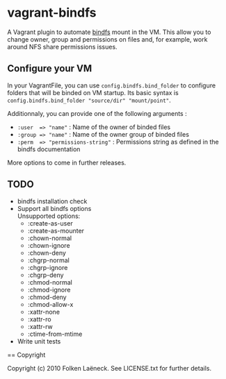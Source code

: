 # vagrant-bindfs

A Vagrant plugin to automate [bindfs](http://code.google.com/p/bindfs/) mount in the VM.
This allow you to change owner, group and permissions on files and, for example, work around NFS share permissions issues.

## Configure your VM

In your VagrantFile, you can use `config.bindfs.bind_folder` to configure folders that will be binded on VM startup. Its basic syntax is `config.bindfs.bind_folder "source/dir" "mount/point"`.

Additionnaly, you can provide one of the following arguments :

- `:user  => "name"` : Name of the owner of binded files
- `:group => "name"` : Name of the owner group of binded files
- `:perm  => "permissions-string"` : Permissions string as defined in the bindfs documentation

More options to come in further releases.

## TODO

-   bindfs installation check
-   Support all bindfs options   
    Unsupported options:
    * :create-as-user
    * :create-as-mounter
    * :chown-normal
    * :chown-ignore
    * :chown-deny
    * :chgrp-normal
    * :chgrp-ignore
    * :chgrp-deny
    * :chmod-normal
    * :chmod-ignore
    * :chmod-deny
    * :chmod-allow-x
    * :xattr-none
    * :xattr-ro
    * :xattr-rw
    * :ctime-from-mtime
-   Write unit tests

== Copyright

Copyright (c) 2010 Folken Laëneck. See LICENSE.txt for further details.

